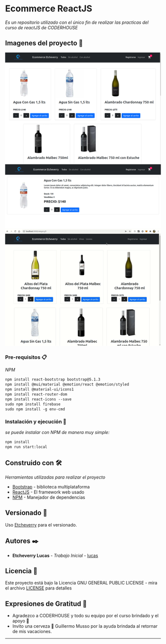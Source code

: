 # Ecommerce ReactJS

_Es un repositorio utilizado con el único fin de realizar las practicas del curso de reactJS de CODERHOUSE_

## Imagenes del proyecto 🚀
![Alt text](https://github.com/lucas1992/reactJS/blob/main/images_proyecto/1.png?raw=true "")
![Alt text](https://github.com/lucas1992/reactJS/blob/main/images_proyecto/2.png?raw=true "")
![Alt text](https://github.com/lucas1992/reactJS/blob/main/images_proyecto/gif_routing.gif?raw=true "")

### Pre-requisitos 📋

_NPM_

```
npm install react-bootstrap bootstrap@5.1.3
npm install @mui/material @emotion/react @emotion/styled
npm install @material-ui/icons1
npm install react-router-dom
npm install react-icons --save
sudo npm install firebase
sudo npm install -g env-cmd
```

### Instalación y ejecución 🔧

_se puede instalar con NPM de manera muy simple:_


```
npm install
npm run start:local
```

## Construido con 🛠️

_Herramientas utilizadas para realizar el proyecto_

* [Bootstrap](https://react-bootstrap.github.io/) - biblioteca multiplataforma
* [ReactJS](https://es.reactjs.org/) - El framework web usado
* [NPM](https://www.npmjs.com/) - Manejador de dependencias


## Versionado 📌

Uso [Etcheverry](https://github.com/lucas1992/reactJS) para el versionado.

## Autores ✒️

* **Etcheverry Lucas** - *Trabajo Inicial* - [lucas](https://github.com/lucas1992/reactJS)


## Licencia 📄

Este proyecto está bajo la Licencia GNU GENERAL PUBLIC LICENSE - mira el archivo [LICENSE](LICENSE) para detalles

## Expresiones de Gratitud 🎁

* Agradezco a CODERHOUSE y todo su equipo por el curso brindado y el apoyo 📢
* Invito una cerveza 🍺 Guillermo Musso por la ayuda brindada al retornar de mis vacaciones. 

---

